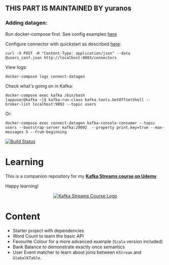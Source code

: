 ## THIS PART IS MAINTAINED BY yuranos

### Adding datagen:
Run docker-compose first.
See config examples [here](https://github.com/confluentinc/kafka-connect-datagen/tree/master/config)

Configure connector with quickstart as described
[here](https://github.com/confluentinc/kafka-connect-datagen):

    curl -X POST -H "Content-Type: application/json" --data @users_conf.json http://localhost:8083/connectors

View logs:

    docker-compose logs connect-datagen

Check what's going on in Kafka:

    docker-compose exec kafka /bin/bash
    [appuser@kafka ~]$ kafka-run-class kafka.tools.GetOffsetShell --broker-list localhost:9092 --topic users

Or:

    docker-compose exec connect-datagen kafka-console-consumer --topic users --bootstrap-server kafka:29092  --property print.key=true --max-messages 5 --from-beginning



[![Build Status](https://travis-ci.org/simplesteph/kafka-streams-course.svg?branch=master)](https://travis-ci.org/simplesteph/kafka-streams-course)

# Learning

This is a companion repository for my [**Kafka Streams course on Udemy**](https://links.datacumulus.com/kafka-streams-coupon)

Happy learning!

<p align="center">
    <a href="https://www.udemy.com/kafka-streams/?couponCode=GITHUB">
        <img src="http://i.imgur.com/YRJijb0.png" alt="Kafka Streams Course Logo"/>
    </a>
</p>

# Content

 - Starter project with dependencies
 - Word Count to learn the basic API
 - Favourite Colour for a more advanced example (`Scala` version included)
 - Bank Balance to demonstrate exactly once semantics
 - User Event matcher to learn about joins between `KStream` and `GlobalKTable`.
